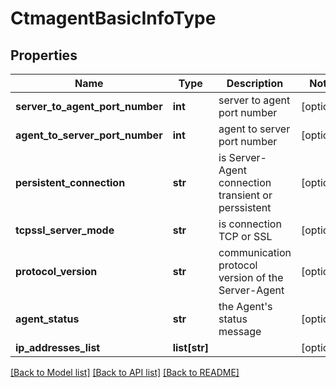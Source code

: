 # CtmagentBasicInfoType

## Properties
Name | Type | Description | Notes
------------ | ------------- | ------------- | -------------
**server_to_agent_port_number** | **int** | server to agent port number | [optional] 
**agent_to_server_port_number** | **int** | agent to server port number | [optional] 
**persistent_connection** | **str** | is Server-Agent connection transient or perssistent | [optional] 
**tcpssl_server_mode** | **str** | is connection TCP or SSL | [optional] 
**protocol_version** | **str** | communication protocol version of the Server-Agent | [optional] 
**agent_status** | **str** | the Agent&#x27;s status message | [optional] 
**ip_addresses_list** | **list[str]** |  | [optional] 

[[Back to Model list]](../README.md#documentation-for-models) [[Back to API list]](../README.md#documentation-for-api-endpoints) [[Back to README]](../README.md)

